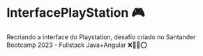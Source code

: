 # InterfacePlayStation 🎮

Recriando a interface do Playstation, desafio criado no Santander Bootcamp 2023 - Fullstack Java+Angular
❌🔳🔺⭕

